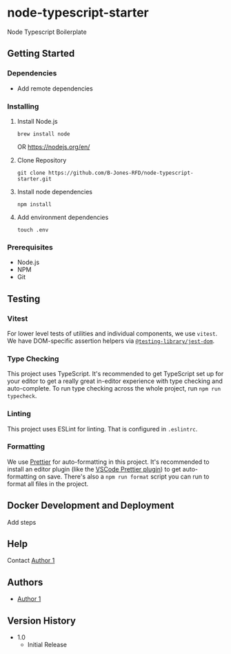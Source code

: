 # node-typescript-starter

Node Typescript Boilerplate

## Getting Started

### Dependencies

- Add remote dependencies

### Installing

1. Install Node.js

   ```console
   brew install node
   ```

   OR <https://nodejs.org/en/>

2. Clone Repository

   ```console
   git clone https://github.com/B-Jones-RFD/node-typescript-starter.git
   ```

3. Install node dependencies

   ```console
   npm install
   ```

4. Add environment dependencies

   ```console
   touch .env
   ```

### Prerequisites

- Node.js
- NPM
- Git

## Testing

### Vitest

For lower level tests of utilities and individual components, we use `vitest`. We have DOM-specific assertion helpers via [`@testing-library/jest-dom`](https://testing-library.com/jest-dom).

### Type Checking

This project uses TypeScript. It's recommended to get TypeScript set up for your editor to get a really great in-editor experience with type checking and auto-complete. To run type checking across the whole project, run `npm run typecheck`.

### Linting

This project uses ESLint for linting. That is configured in `.eslintrc`.

### Formatting

We use [Prettier](https://prettier.io/) for auto-formatting in this project. It's recommended to install an editor plugin (like the [VSCode Prettier plugin](https://marketplace.visualstudio.com/items?itemName=esbenp.prettier-vscode)) to get auto-formatting on save. There's also a `npm run format` script you can run to format all files in the project.

## Docker Development and Deployment

Add steps

## Help

Contact [Author 1](mailto:author1@anyisp.com)

## Authors

- [Author 1](mailto:author1@anyisp.com)

## Version History

- 1.0
  - Initial Release
